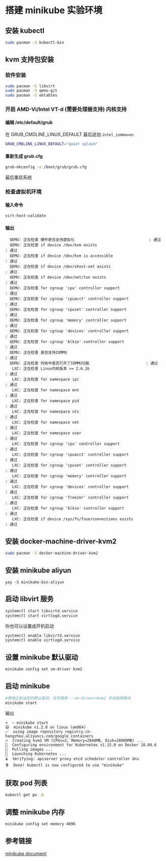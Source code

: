 # 搭建 minikube 实验环境

## 安装 kubectl 

```sh
sudo pacman -S kubectl-bin
```

## kvm 支持包安装

### 软件安装

```sh
sudo pacman -S libvirt
sudo pacman -S qemu-git
sudo pacman -S ebtables
```

### 开启 AMD-Vi/Intel VT-d (需要处理器支持) 内核支持

#### 编辑 /etc/default/grub

在 GRUB_CMDLINE_LINUX_DEFAULT 最后追加 `intel_iommu=on`

```sh
GRUB_CMDLINE_LINUX_DEFAULT="quiet splash"
```

#### 重新生成 grub.cfg

```sh
grub-mkconfig -o /boot/grub/grub.cfg
```

最后重启系统

### 检查虚拟机环境

#### 输入命令

```sh
virt-host-validate
```

#### 输出

```
  QEMU: 正在检查 硬件是否支持虚拟化                                 : 通过
  QEMU: 正在检查 if device /dev/kvm exists                                   : 通过
  QEMU: 正在检查 if device /dev/kvm is accessible                            : 通过
  QEMU: 正在检查 if device /dev/vhost-net exists                             : 通过
  QEMU: 正在检查 if device /dev/net/tun exists                               : 通过
  QEMU: 正在检查 for cgroup 'cpu' controller support                         : 通过
  QEMU: 正在检查 for cgroup 'cpuacct' controller support                     : 通过
  QEMU: 正在检查 for cgroup 'cpuset' controller support                      : 通过
  QEMU: 正在检查 for cgroup 'memory' controller support                      : 通过
  QEMU: 正在检查 for cgroup 'devices' controller support                     : 通过
  QEMU: 正在检查 for cgroup 'blkio' controller support                       : 通过
  QEMU: 正在检查 是否支持IOMMU                                           : 通过
  QEMU: 正在检查 内核中是否打开了IOMMU功能                         : 通过
   LXC: 正在检查 Linux内核版本 >= 2.6.26                                 : 通过
   LXC: 正在检查 for namespace ipc                                           : 通过
   LXC: 正在检查 for namespace mnt                                           : 通过
   LXC: 正在检查 for namespace pid                                           : 通过
   LXC: 正在检查 for namespace uts                                           : 通过
   LXC: 正在检查 for namespace net                                           : 通过
   LXC: 正在检查 for namespace user                                          : 通过
   LXC: 正在检查 for cgroup 'cpu' controller support                         : 通过
   LXC: 正在检查 for cgroup 'cpuacct' controller support                     : 通过
   LXC: 正在检查 for cgroup 'cpuset' controller support                      : 通过
   LXC: 正在检查 for cgroup 'memory' controller support                      : 通过
   LXC: 正在检查 for cgroup 'devices' controller support                     : 通过
   LXC: 正在检查 for cgroup 'freezer' controller support                     : 通过
   LXC: 正在检查 for cgroup 'blkio' controller support                       : 通过
   LXC: 正在检查 if device /sys/fs/fuse/connections exists                   : 通过

```

## 安装 docker-machine-driver-kvm2

```sh
sudo pacman -S docker-machine-driver-kvm2
```

## 安装 minikube aliyun

```
yay -S minikube-bin-aliyun
```

## 启动 libvirt 服务

```sh
systemctl start libvirtd.service
systemctl start virtlogd.service
```

你也可以设置成开机启动

```sh
systemctl enable libvirtd.service
systemctl enable virtlogd.service
```

## 设置 minikube 默认驱动

```sh
minikube config set vm-driver kvm2
```

## 启动 minikube

```sh
#使用之前设定的默认驱动，也可使用 --vm-driver=kvm2 手动指明驱动
minikube start 
```

输出

```
➜  ~ minikube start
😄  minikube v1.2.0 on linux (amd64)
✅  using image repository registry.cn-hangzhou.aliyuncs.com/google_containers
🔥  Creating kvm2 VM (CPUs=2, Memory=2048MB, Disk=20000MB) ...
🐳  Configuring environment for Kubernetes v1.15.0 on Docker 18.09.6
🚜  Pulling images ...
🚀  Launching Kubernetes ... 
⌛  Verifying: apiserver proxy etcd scheduler controller dns
🏄  Done! kubectl is now configured to use "minikube"
```

## 获取 pod 列表

```sh
kubectl get po -A
```

## 调整 minikube 内存

```sh
minikube config set memory 4096
```

## 参考链接
[minikube document](https://minikube.sigs.k8s.io/docs/start/linux/)